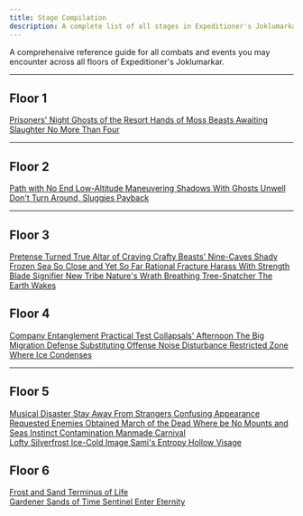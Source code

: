 ```yaml
---
title: Stage Compilation
description: A complete list of all stages in Expeditioner's Joklumarkar.
---
```


A comprehensive reference guide for all combats and events you may encounter across all floors of Expeditioner's Joklumarkar.

---

## Floor 1

<div class="stage-grid">
  <a href="/is4-expeditioners/stages/prisoners-night" class="stage-card combat">
    <span class="stage-name">Prisoners' Night</span>
  </a>
  <a href="/is4-expeditioners/stages/ghosts-of-the-resort" class="stage-card combat">
    <span class="stage-name">Ghosts of the Resort</span>
  </a>
  <a href="/is4-expeditioners/stages/hands-of-moss" class="stage-card combat">
    <span class="stage-name">Hands of Moss</span>
  </a>
  <a href="/is4-expeditioners/stages/beasts-awaiting-slaughter" class="stage-card combat">
    <span class="stage-name">Beasts Awaiting Slaughter</span>
  </a>
  <a href="/is4-expeditioners/stages/no-more-than-four" class="stage-card combat">
    <span class="stage-name">No More Than Four</span>
  </a>
</div>

---

## Floor 2

<div class="stage-grid">
  <a href="/is4-expeditioners/stages/path-with-no-end" class="stage-card combat">
    <span class="stage-name">Path with No End</span>
  </a>
  <a href="/is4-expeditioners/stages/low-altitude-maneuvering" class="stage-card combat">
    <span class="stage-name">Low-Altitude Maneuvering</span>
  </a>
  <a href="/is4-expeditioners/stages/shadows-with-ghosts" class="stage-card combat">
    <span class="stage-name">Shadows With Ghosts</span>
  </a>
  <a href="/is4-expeditioners/stages/unwell" class="stage-card combat">
    <span class="stage-name">Unwell</span>
  </a>
  <a href="/is4-expeditioners/stages/dont-turn-around-sluggies" class="stage-card combat">
    <span class="stage-name">Don't Turn Around, Sluggies</span>
  </a>
  <a href="/is4-expeditioners/stages/payback" class="stage-card combat">
    <span class="stage-name">Payback</span>
  </a>
</div>

---

## Floor 3

<div class="stage-grid">
  <a href="/is4-expeditioners/stages/pretense-turned-true" class="stage-card combat">
    <span class="stage-name">Pretense Turned True</span>
  </a>
  <a href="/is4-expeditioners/stages/altar-of-craving" class="stage-card combat">
    <span class="stage-name">Altar of Craving</span>
  </a>
  <a href="/is4-expeditioners/stages/crafty-beasts-nine-caves" class="stage-card combat">
    <span class="stage-name">Crafty Beasts' Nine-Caves</span>
  </a>
  <a href="/is4-expeditioners/stages/shady-frozen-sea" class="stage-card combat">
    <span class="stage-name">Shady Frozen Sea</span>
  </a>
  <a href="/is4-expeditioners/stages/so-close-and-yet-so-far" class="stage-card combat">
    <span class="stage-name">So Close and Yet So Far</span>
  </a>
  <a href="/is4-expeditioners/stages/rational-fracture" class="stage-card combat">
    <span class="stage-name">Rational Fracture</span>
  </a>
  <a href="/is4-expeditioners/stages/harass-with-strength" class="stage-card combat">
    <span class="stage-name">Harass With Strength</span>
  </a>
</div>

<div class="stage-grid boss-grid">
  <a href="/is4-expeditioners/stages/blade-signifier" class="stage-card boss">
    <span class="stage-name">Blade Signifier</span>
  </a>
  <a href="/is4-expeditioners/stages/new-tribe" class="stage-card boss">
    <span class="stage-name">New Tribe</span>
  </a>
  <a href="/is4-expeditioners/stages/natures-wrath" class="stage-card boss">
    <span class="stage-name">Nature's Wrath</span>
  </a>
  <a href="/is4-expeditioners/stages/breathing" class="stage-card boss">
    <span class="stage-name">Breathing</span>
  </a>
  <a href="/is4-expeditioners/stages/tree-snatcher" class="stage-card boss">
    <span class="stage-name">Tree-Snatcher</span>
  </a>
  <a href="/is4-expeditioners/stages/the-earth-wakes" class="stage-card boss">
    <span class="stage-name">The Earth Wakes</span>
  </a>
</div>

## Floor 4

<div class="stage-grid">
  <a href="/is4-expeditioners/stages/company-entanglement" class="stage-card combat">
    <span class="stage-name">Company Entanglement</span>
  </a>
  <a href="/is4-expeditioners/stages/practical-test" class="stage-card combat">
    <span class="stage-name">Practical Test</span>
  </a>
  <a href="/is4-expeditioners/stages/collapsals-afternoon" class="stage-card combat">
    <span class="stage-name">Collapsals' Afternoon</span>
  </a>
  <a href="/is4-expeditioners/stages/the-big-migration" class="stage-card combat">
    <span class="stage-name">The Big Migration</span>
  </a>
  <a href="/is4-expeditioners/stages/defense-substituting-offense" class="stage-card combat">
    <span class="stage-name">Defense Substituting Offense</span>
  </a>
  <a href="/is4-expeditioners/stages/noise-disturbance" class="stage-card combat">
    <span class="stage-name">Noise Disturbance</span>
  </a>
  <a href="/is4-expeditioners/stages/restricted-zone" class="stage-card combat">
    <span class="stage-name">Restricted Zone</span>
  </a>
  <a href="/is4-expeditioners/stages/where-ice-condenses" class="stage-card combat">
    <span class="stage-name">Where Ice Condenses</span>
  </a>
</div>

---

## Floor 5

<div class="stage-grid">
  <a href="/is4-expeditioners/stages/musical-disaster" class="stage-card combat">
    <span class="stage-name">Musical Disaster</span>
  </a>
  <a href="/is4-expeditioners/stages/stay-away-from-strangers" class="stage-card combat">
    <span class="stage-name">Stay Away From Strangers</span>
  </a>
  <a href="/is4-expeditioners/stages/confusing-appearance" class="stage-card combat">
    <span class="stage-name">Confusing Appearance</span>
  </a>
  <a href="/is4-expeditioners/stages/requested-enemies-obtained" class="stage-card combat">
    <span class="stage-name">Requested Enemies Obtained</span>
  </a>
  <a href="/is4-expeditioners/stages/march-of-the-dead" class="stage-card combat">
    <span class="stage-name">March of the Dead</span>
  </a>
  <a href="/is4-expeditioners/stages/where-be-no-mounts-and-seas" class="stage-card combat">
    <span class="stage-name">Where be No Mounts and Seas</span>
  </a>
  <a href="/is4-expeditioners/stages/instinct-contamination" class="stage-card combat">
    <span class="stage-name">Instinct Contamination</span>
  </a>
  <a href="/is4-expeditioners/stages/manmade-carnival" class="stage-card combat">
    <span class="stage-name">Manmade Carnival</span>
  </a>
</div>

<div class="stage-grid boss-grid">
  <a href="/is4-expeditioners/stages/lofty-silverfrost" class="stage-card boss">
    <span class="stage-name">Lofty Silverfrost</span>
  </a>
  <a href="/is4-expeditioners/stages/ice-cold-image" class="stage-card boss">
    <span class="stage-name">Ice-Cold Image</span>
  </a>
  <a href="/is4-expeditioners/stages/samis-entropy" class="stage-card boss">
    <span class="stage-name">Sami's Entropy</span>
  </a>
  <a href="/is4-expeditioners/stages/hollow-visage" class="stage-card boss">
    <span class="stage-name">Hollow Visage</span>
  </a>
</div>

## Floor 6

<div class="stage-grid">
  <a href="/is4-expeditioners/stages/frost-and-sand" class="stage-card combat">
    <span class="stage-name">Frost and Sand</span>
  </a>
  <a href="/is4-expeditioners/stages/terminus-of-life" class="stage-card combat">
    <span class="stage-name">Terminus of Life</span>
  </a>
</div>

<div class="stage-grid boss-grid">
  <a href="/is4-expeditioners/stages/gardener" class="stage-card boss">
    <span class="stage-name">Gardener</span>
  </a>
  <a href="/is4-expeditioners/stages/sands-of-time" class="stage-card boss">
    <span class="stage-name">Sands of Time</span>
  </a>
  <a href="/is4-expeditioners/stages/sentinel" class="stage-card boss">
    <span class="stage-name">Sentinel</span>
  </a>
  <a href="/is4-expeditioners/stages/enter-eternity" class="stage-card boss">
    <span class="stage-name">Enter Eternity</span>
  </a>
</div>